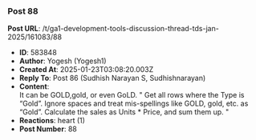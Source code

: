 ### Post 88
**Post URL**: /t/ga1-development-tools-discussion-thread-tds-jan-2025/161083/88
- **ID**: 583848
- **Author**: Yogesh (Yogesh1)
- **Created At**: 2025-01-23T03:08:20.003Z
- **Reply To**: Post 86 (Sudhish Narayan S, Sudhishnarayan)
- **Content**:  
  It can be GOLD,gold, or even GoLD.
"  Get all rows where the Type is “Gold”. Ignore spaces and treat mis-spellings like GOLD, gold, etc. as “Gold”. Calculate the sales as Units * Price, and sum them up.  "
- **Reactions**: heart (1)
- **Post Number**: 88

